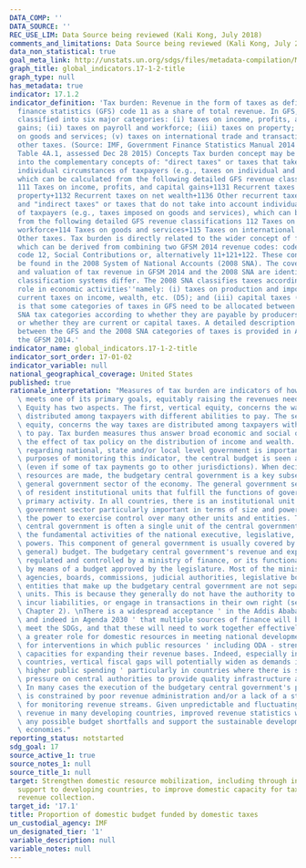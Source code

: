 ```yaml
---
DATA_COMP: ''
DATA_SOURCE: ''
REC_USE_LIM: Data Source being reviewed (Kali Kong, July 2018)
comments_and_limitations: Data Source being reviewed (Kali Kong, July 2018)
data_non_statistical: true
goal_meta_link: http://unstats.un.org/sdgs/files/metadata-compilation/Metadata-Goal-17.pdf
graph_title: global_indicators.17-1-2-title
graph_type: null
has_metadata: true
indicator: 17.1.2
indicator_definition: 'Tax burden: Revenue in the form of taxes as defined under government
  finance statistics (GFS) code 11 as a share of total revenue. In GFS, taxes are
  classified into six major categories: (i) taxes on income, profits, and capital
  gains; (ii) taxes on payroll and workforce; (iii) taxes on property; (iv) taxes
  on goods and services; (v) taxes on international trade and transactions; and (vi)
  other taxes. (Source: IMF, Government Finance Statistics Manual 2014 (GFSM 2014),
  Table 4A.1, assessed Dec 28 2015) Concepts Tax burden concept may be disaggregated
  into the complementary concepts of: "direct taxes" or taxes that take into account
  individual circumstances of taxpayers (e.g., taxes on individual and corporate income),
  which can be calculated from the following detailed GFS revenue classifications:
  111 Taxes on income, profits, and capital gains+1131 Recurrent taxes on immovable
  property+1132 Recurrent taxes on net wealth+1136 Other recurrent taxes on property;
  and "indirect taxes" or taxes that do not take into account individual circumstances
  of taxpayers (e.g., taxes imposed on goods and services), which can be calculated
  from the following detailed GFS revenue classifications 112 Taxes on payroll and
  workforce+114 Taxes on goods and services+115 Taxes on international trade and transactions+116
  Other taxes. Tax burden is directly related to the wider concept of fiscal burden,
  which can be derived from combining two GFSM 2014 revenue codes: code 11 Taxes plus
  code 12, Social Contributions or, alternatively 11+121+122. These concepts can also
  be found in the 2008 System of National Accounts (2008 SNA). The coverage, timing,
  and valuation of tax revenue in GFSM 2014 and the 2008 SNA are identical, but the
  classification systems differ. The 2008 SNA classifies taxes according to their
  role in economic activities''namely: (i) taxes on production and imports (D2); (ii)
  current taxes on income, wealth, etc. (D5); and (iii) capital taxes (D91). The result
  is that some categories of taxes in GFS need to be allocated between two of the
  SNA tax categories according to whether they are payable by producers or final consumers,
  or whether they are current or capital taxes. A detailed description of the linkages
  between the GFS and the 2008 SNA categories of taxes is provided in Appendix 7 of
  the GFSM 2014.'
indicator_name: global_indicators.17-1-2-title
indicator_sort_order: 17-01-02
indicator_variable: null
national_geographical_coverage: United States
published: true
rationale_interpretation: "Measures of tax burden are indicators of how well tax policy\
  \ meets one of its primary goals, equitably raising the revenues needed to run government.\
  \ Equity has two aspects. The first, vertical equity, concerns the way taxes are\
  \ distributed among taxpayers with different abilities to pay. The second, horizontal\
  \ equity, concerns the way taxes are distributed among taxpayers with the same ability\
  \ to pay. Tax burden measures thus answer broad economic and social questions about\
  \ the effect of tax policy on the distribution of income and wealth. \nThe distinction\
  \ regarding national, state and/or local level government is important. For the\
  \ purposes of monitoring this indicator, the central budget is seen as the focus\
  \ (even if some of tax payments go to other jurisdictions). When decisions about\
  \ resources are made, the budgetary central government is a key subsector of the\
  \ general government sector of the economy. The general government sector consists\
  \ of resident institutional units that fulfill the functions of government as their\
  \ primary activity. In all countries, there is an institutional unit of the general\
  \ government sector particularly important in terms of size and power, in particular\
  \ the power to exercise control over many other units and entities. The budgetary\
  \ central government is often a single unit of the central government that encompasses\
  \ the fundamental activities of the national executive, legislative, and judiciary\
  \ powers. This component of general government is usually covered by the main (or\
  \ general) budget. The budgetary central government's revenue and expense are normally\
  \ regulated and controlled by a ministry of finance, or its functional equivalent,\
  \ by means of a budget approved by the legislature. Most of the ministries, departments,\
  \ agencies, boards, commissions, judicial authorities, legislative bodies, and other\
  \ entities that make up the budgetary central government are not separate institutional\
  \ units. This is because they generally do not have the authority to own assets,\
  \ incur liabilities, or engage in transactions in their own right (see GFSM 2014\
  \ Chapter 2). \nThere is a widespread acceptance ' in the Addis Ababa Action Agenda\
  \ and indeed in Agenda 2030 ' that multiple sources of finance will be needed to\
  \ meet the SDGs, and that these will need to work together effectively. This includes\
  \ a greater role for domestic resources in meeting national development goals, and\
  \ for interventions in which public resources ' including ODA - strengthen domestic\
  \ capacities for expanding their revenue bases. Indeed, especially in developing\
  \ countries, vertical fiscal gaps will potentially widen as demands increase for\
  \ higher public spending ' particularly in countries where there is significant\
  \ pressure on central authorities to provide quality infrastructure and basic services.\
  \ In many cases the execution of the budgetary central government's proposed budget\
  \ is constrained by poor revenue administration and/or a lack of a statistical framework\
  \ for monitoring revenue streams. Given unpredictable and fluctuating levels of\
  \ revenue in many developing countries, improved revenue statistics will help mitigate\
  \ any possible budget shortfalls and support the sustainable development of national\
  \ economies."
reporting_status: notstarted
sdg_goal: 17
source_active_1: true
source_notes_1: null
source_title_1: null
target: Strengthen domestic resource mobilization, including through international
  support to developing countries, to improve domestic capacity for tax and other
  revenue collection.
target_id: '17.1'
title: Proportion of domestic budget funded by domestic taxes
un_custodial_agency: IMF
un_designated_tier: '1'
variable_description: null
variable_notes: null
---
```

